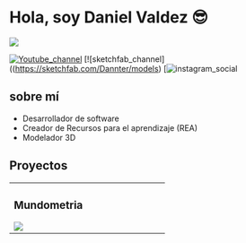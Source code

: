 <div aling="center">
<h1 aling="center">Hola, soy Daniel Valdez 😎 </h1>
</div>
<img src="https://cdn.discordapp.com/attachments/1272630507263492199/1341404883462656010/Frame_30_1.png?ex=67b5e026&is=67b48ea6&hm=707708a10d0dc76029444306201f30c957651e771fb59cfc4e3bbdeca6291702&">

[![Youtube_channel](https://img.shields.io/youtube/channel/UCIegha1vatSR2K4rfcdNR?style=social)](https://www.youtube.com/@Dannter)
[![sketchfab_channel]((https://sketchfab.com/Dannter/models)
[![instagram_social](instagram.com/dannter_3d)


## sobre mí

- Desarrollador de software
- Creador de Recursos para el aprendizaje (REA)
- Modelador 3D


## Proyectos

<table>
<tr>

<td width = "50%">

<h3 aling="center">Mundometria </h3>
<div aling="center">

<img src="https://cdn.discordapp.com/attachments/1272630507263492199/1341412381573775463/Group_739_1.png?ex=67b5e722&is=67b495a2&hm=90539bb40eed5a936e9352be67c852fbf563051c4684d80a0f18cf4874c7d96b&">

  
</tr>



  
</table>
